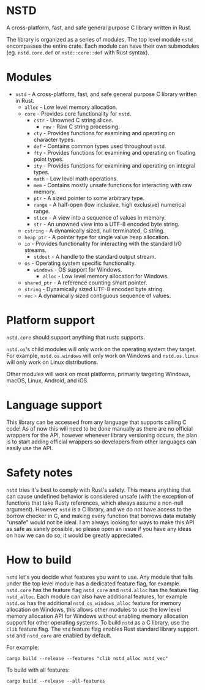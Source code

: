# NSTD
A cross-platform, fast, and safe general purpose C library written in Rust.

The library is organized as a series of modules. The top level module `nstd` encompasses the entire
crate. Each module can have their own submodules (eg. `nstd.core.def` or `nstd::core::def` with
Rust syntax).

# Modules
- `nstd` - A cross-platform, fast, and safe general purpose C library written in Rust.
    - `alloc` - Low level memory allocation.
    - `core` - Provides core functionality for `nstd`.
        - `cstr` - Unowned C string slices.
            - `raw` - Raw C string processing.
        - `cty` - Provides functions for examining and operating on character types.
        - `def` - Contains common types used throughout `nstd`.
        - `fty` - Provides functions for examining and operating on floating point types.
        - `ity` - Provides functions for examining and operating on integral types.
        - `math` - Low level math operations.
        - `mem` - Contains mostly unsafe functions for interacting with raw memory.
        - `ptr` - A sized pointer to some arbitrary type.
        - `range` - A half-open (low inclusive, high exclusive) numerical range.
        - `slice` - A view into a sequence of values in memory.
        - `str` - An unowned view into a UTF-8 encoded byte string.
    - `cstring` - A dynamically sized, null terminated, C string.
    - `heap_ptr` - A pointer type for single value heap allocation.
    - `io` - Provides functionality for interacting with the standard I/O streams.
        - `stdout` - A handle to the standard output stream.
    - `os` - Operating system specific functionality.
        - `windows` - OS support for Windows.
            - `alloc` - Low level memory allocation for Windows.
    - `shared_ptr` - A reference counting smart pointer.
    - `string` - Dynamically sized UTF-8 encoded byte string.
    - `vec` - A dynamically sized contiguous sequence of values.

# Platform support
`nstd.core` should support anything that rustc supports.

`nstd.os`'s child modules will only work on the operating system they target. For example,
`nstd.os.windows` will only work on Windows and `nstd.os.linux` will only work on Linux
distributions.

Other modules will work on most platforms, primarily targeting Windows, macOS,
Linux, Android, and iOS.

# Language support
This library can be accessed from any language that supports calling C code! As of now this will
need to be done manually as there are no official wrappers for the API, however whenever library
versioning occurs, the plan is to start adding official wrappers so developers from other languages
can easily use the API.

# Safety notes
`nstd` tries it's best to comply with Rust's safety. This means anything that can cause undefined
behavior is considered unsafe (with the exception of functions that take Rusty references, which
always assume a non-null argument). However `nstd` *is* a C library, and we do not have access to
the borrow checker in C, and making every function that borrows data mutably "unsafe" would not be
ideal. I am always looking for ways to make this API as safe as sanely possible, so please open an
issue if you have any ideas on how we can do so, it would be greatly appreciated.

# How to build
`nstd` let's you decide what features you want to use. Any module that falls under the top level
module has a dedicated feature flag, for example `nstd.core` has the feature flag `nstd_core` and
`nstd.alloc` has the feature flag `nstd_alloc`. Each module can also have additional features, for
example `nstd.os` has the additional `nstd_os_windows_alloc` feature for memory allocation on
Windows, this allows other modules to use the low level memory allocation API for Windows without
enabling memory allocation support for other operating systems. To build `nstd` as a C library, use
the `clib` feature flag. The `std` feature flag enables Rust standard library support. `std` and
`nstd_core` are enabled by default.

For example:
```
cargo build --release --features "clib nstd_alloc nstd_vec"
```

To build with all features:
```
cargo build --release --all-features
```
